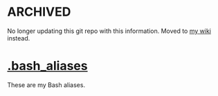 # ARCHIVED
No longer updating this git repo with this information.
Moved to [my wiki](https://kb.xnaas.info/personal/dotfiles/#bash_aliases) instead.

# [.bash_aliases](https://github.com/xnaas/.bash_aliases/blob/master/.bash_aliases)
These are my Bash aliases.
